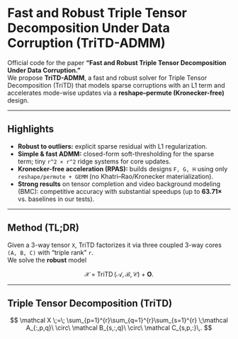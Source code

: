 # Fast and Robust Triple Tensor Decomposition Under Data Corruption (TriTD-ADMM)

Official code for the paper **“Fast and Robust Triple Tensor Decomposition Under Data Corruption.”**  
We propose **TriTD-ADMM**, a fast and robust solver for Triple Tensor Decomposition (TriTD) that models sparse corruptions with an L1 term and accelerates mode-wise updates via a **reshape–permute (Kronecker-free)** design.

---

## Highlights

- **Robust to outliers:** explicit sparse residual with L1 regularization.
- **Simple & fast ADMM:** closed-form soft-thresholding for the sparse term; tiny `r^2 × r^2` ridge systems for core updates.
- **Kronecker-free acceleration (RPAS):** builds designs `F, G, H` using only `reshape/permute + GEMM` (no Khatri–Rao/Kronecker materialization).
- **Strong results** on tensor completion and video background modeling (BMC): competitive accuracy with substantial speedups (up to **63.71×** vs. baselines in our tests).

---

## Method (TL;DR)

Given a 3-way tensor `X`, TriTD factorizes it via three coupled 3-way cores `(A, B, C)` with “triple rank” `r`.  
We solve the **robust** model

$$
\mathcal X \;=\; \operatorname{TriTD}(\mathcal A,\mathcal B,\mathcal C) \;+\; \mathbf O.
$$

---

## Triple Tensor Decomposition (TriTD)

$$
\mathcal X \;=\; \sum_{p=1}^{r}\sum_{q=1}^{r}\sum_{s=1}^{r}
\;\mathcal A_{:,p,q}\ \circ\ \mathcal B_{s,:,q}\ \circ\ \mathcal C_{s,p,:}\,.
$$
